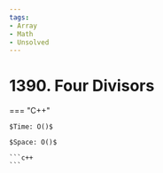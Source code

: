 ```yaml
---
tags:
- Array
- Math
- Unsolved
---
```



# 1390. Four Divisors

=== "C++"

    $Time: O()$

    $Space: O()$

    ```c++
    ```